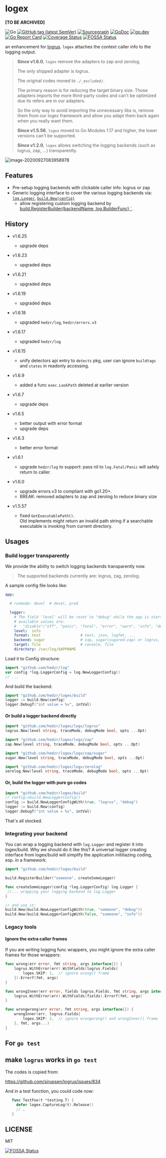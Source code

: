 # logex

**[TO BE ARCHIVED]**

![Go](https://github.com/hedzr/logex/workflows/Go/badge.svg)
[![GitHub tag (latest SemVer)](https://img.shields.io/github/tag/hedzr/logex.svg?label=release)](https://github.com/hedzr/logex/releases)
[![Sourcegraph](https://sourcegraph.com/github.com/hedzr/logex/-/badge.svg)](https://sourcegraph.com/github.com/hedzr/logex?badge)
[![GoDoc](https://img.shields.io/badge/godoc-reference-blue.svg?style=flat)](https://godoc.org/github.com/hedzr/logex)
[![go.dev](https://img.shields.io/badge/go.dev-reference-green)](https://pkg.go.dev/github.com/hedzr/logex)
[![Go Report Card](https://goreportcard.com/badge/github.com/hedzr/logex)](https://goreportcard.com/report/github.com/hedzr/logex)
[![Coverage Status](https://coveralls.io/repos/github/hedzr/logex/badge.svg?branch=master)](https://coveralls.io/github/hedzr/logex?branch=master) <!--
 [![codecov](https://codecov.io/gh/hedzr/logex/branch/master/graph/badge.svg)](https://codecov.io/gh/hedzr/logex) -->
[![FOSSA Status](https://app.fossa.com/api/projects/git%2Bgithub.com%2Fhedzr%2Flogex.svg?type=shield)](https://app.fossa.com/projects/git%2Bgithub.com%2Fhedzr%2Flogex?ref=badge_shield)

an enhancement for [logrus](https://github.com/sirupsen/logrus). `logex` attaches the context caller info to the logging output.

> **Since v1.6.0**, `logex` remove the adapters to zap and zerolog.
>
> The only shipped adapter is logrus.
>
> The original codes moved to `./_excluded/`.
>
> The primary reason is for reducing the target binary size. Those
> adapters imports the more third-party codes and can't be optimized
> due its refers are in our adapters.
>
> So the only way to avoid importing the unnecessary libs is, remove
> them from our logex framework and allow you adapt them back again
> when you really want them.
>
> **Since v1.5.56**, `logex` moved to Go Modules 1.17 and higher, the
> lower versions can't be supported.
>
> **Since v1.2.0**, `logex` allows switching the logging backends (such
> as logrus, zap, ...) transparently.

![image-20200927083958978](https://i.loli.net/2020/09/27/LYlAcGUOa3CIeR7.png)

## Features

- Pre-setup logging backends with clickable caller info: logrus or zap
- Generic logging interface to cover the various logging backends via: [`log.Logger`](https://github.com/hedzr/log/blob/master/logger.go#L10), [`build.New(config)`](https://github.com/hedzr/logex/blob/master/build/builder.go#L14)
  - allow registering custom logging backend by [build.RegisterBuilder(backendName, log.BuilderFunc) `](https://github.com/hedzr/logex/blob/master/build/builder.go#L43).

## History

- v1.6.25
  - upgrade deps

- v1.6.23
  - upgraded deps

- v1.6.21
  - upgraded deps

- v1.6.19
  - upgraded deps

- v1.6.18
  - upgraded `hedzr/log`, `hedzr/errors.v3`

- v1.6.17
  - upgraded `hedzr/log`

- v1.6.15
  - unify detectors api entry to `detects` pkg, user can ignore `buildtags` and `states` in readonly accessing.

- v1.6.9
  - added a func `exec.LookPath` deleted at earlier version

- v1.6.7
  - upgrade deps

- v1.6.5
  - better output with error format
  - upgrade deps 

- v1.6.3
  - better error format

- v1.6.1
  - upgrade `hedzr/log` to support: pass nil to `log.Fatal/Panic` will safely return to caller.

- v1.6.0
  - upgrade errors.v3 to compliant with go1.20+.
  - BREAK: removed adapters to zap and zerolog to reduce binary size

- v1.5.57
  - fixed `GetExecutablePath()`.  
    Old implements might return an invalid path string if a searchable executable is invoking from current directory.

## Usages

### Build logger transparently

We provide the ability to switch logging backends transparently now.

> The supported backends currently are: logrus, zag, zerolog.

A sample config file looks like:

```yaml
app:

  # runmode: devel  # devel, prod

  logger:
    # The field 'level' will be reset to "debug" while the app is started up within a debugger
    # available values are:
    #   "disable"/"off", "panic", "fatal", "error", "warn", "info", "debug", "trace"
    level:  info
    format: text                  # text, json, logfmt, ...
    backend: sugar                # zap, sugar(sugared-zap) or logrus, zerolog
    target: file                  # console, file
    directory: /var/log/$APPNAME
```

Load it to Config structure:

```go
import "github.com/hedzr/log"
var config *log.LoggerConfig = log.NewLoggerConfig()
// ...
```

And build the backend:

```go
import "github.com/hedzr/logex/build"
logger := build.New(config)
logger.Debugf("int value = %v", intVal)
```

#### Or build a logger backend directly

```go
import "github.com/hedzr/logex/logx/logrus"
logrus.New(level string, traceMode, debugMode bool, opts ...Opt)

import "github.com/hedzr/logex/logx/zap"
zap.New(level string, traceMode, debugMode bool, opts ...Opt)

import "github.com/hedzr/logex/logx/zap/sugar"
sugar.New(level string, traceMode, debugMode bool, opts ...Opt)

import "github.com/hedzr/logex/logx/zerolog"
zerolog.New(level string, traceMode, debugMode bool, opts ...Opt)

```

#### Or, build the logger with pure go codes

```go
import "github.com/hedzr/logex/build"
// config:=build.NewLoggerConfig()
config := build.NewLoggerConfigWith(true, "logrus", "debug")
logger := build.New(config)
logger.Debugf("int value = %v", intVal)
```

That's all stocked.

### Integrating your backend

You can wrap a logging backend with `log.Logger` and register it into logex/build. Why we should do it like this? A universal logger creating interface from logex/build will simplify the application initiliazing coding, esp. in a framework.

```go
import "github.com/hedzr/logex/build"

build.RegisterBuilder("someone", createSomeLogger)

func createSomeLogger(config *log.LoggerConfig) log.Logger {
 //... wrapping your logging backend to log.Logger
}

// and use it:
build.New(build.NewLoggerConfigWith(true, "someone", "debug"))
build.New(build.NewLoggerConfigWith(false, "someone", "info"))
```

### Legacy tools

#### Ignore the extra caller frames

If you are writing logging func wrappers, you might ignore the extra caller frames for those wrappers:

```go
func wrong(err error, fmt string, args interface{}) {
    logrus.WithError(err).WithFields(logrus.Fields{
        logex.SKIP: 1,  // ignore wrong() frame
    }).Errorf(fmt, args)
}

func wrongInner(err error, fields logrus.Fields, fmt string, args interface{}) {
    logrus.WithError(err).WithFields(fields).Errorf(fmt, args)
}

func wrongwrong(err error, fmt string, args interface{}) {
    wrongInner(err, logrus.Fields{
        logex.SKIP: 2,  // ignore wrongwrong() and wrongInner() frame
    }, fmt, args...)
}
```

## For `go test`

## make `logrus` works in `go test`

The codes is copied from:

<https://github.com/sirupsen/logrus/issues/834>

And in a test function, you could code now:

```go
   func TestFoo(t *testing.T) {
     defer logex.CaptureLog(t).Release()
     // …
   }
```

## LICENSE

MIT

[![FOSSA Status](https://app.fossa.com/api/projects/git%2Bgithub.com%2Fhedzr%2Flogex.svg?type=large)](https://app.fossa.com/projects/git%2Bgithub.com%2Fhedzr%2Flogex?ref=badge_large)
